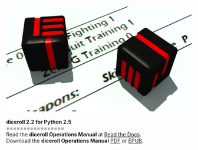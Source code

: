 <img src="docs/source/diceroll_manual_cover_art.png"><br><br>
<b>diceroll 2.2 for Python 2.5</b><br>
=================<br>
Read the <b>diceroll Operations Manual</b> at <a href="http://diceroll.readthedocs.io/">Read the Docs</a>.<br>
Download the <b>diceroll Operations Manual</b> <a href="https://readthedocs.org/projects/diceroll/downloads/pdf/latest/">PDF</a>
 or <a href="https://readthedocs.org/projects/diceroll/downloads/epub/latest/">EPUB</a>.<br>

